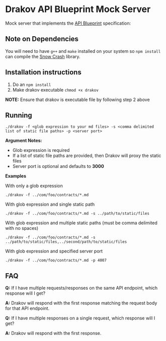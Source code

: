 # Drakov API Blueprint Mock Server

Mock server that implements the [API Blueprint](http://apiblueprint.org/) specification:


## Note on Dependencies

You will need to have `g++` and `make` installed on your system so `npm install` can compile the [Snow Crash](https://github.com/apiaryio/snowcrash) library.


## Installation instructions

1. Do an `npm install`
2. Make drakov executable `chmod +x drakov`

**NOTE:** Ensure that drakov is executable file by following step 2 above


## Running

`./drakov -f <glob expression to your md files> -s <comma delimited list of static file paths> -p <server port>`


**Argument Notes:**

- Glob expression is required
- If a list of static file paths are provided, then Drakov will proxy the static files
- Server port is optional and defaults to **3000**


**Examples**

With only a glob expression

`./drakov -f ../com/foo/contracts/*.md`


With glob expression and single static path

`./drakov -f ../com/foo/contracts/*.md -s ../path/to/static/files`
                                                                  

With glob expression and multiple static paths (must be comma delimited with no spaces)

`./drakov -f ../com/foo/contracts/*.md -s ../path/to/static/files,../second/path/to/static/files`


With glob expression and specified server port

`./drakov -f ../com/foo/contracts/*.md -p 4007`



## FAQ

**Q:** If I have multiple requests/responses on the same API endpoint, which response will I get?

**A:** Drakov will respond with the first response matching the request body for that API endpoint.


**Q:** If I have multiple responses on a single request, which response will I get?

**A:** Drakov will respond with the first response.